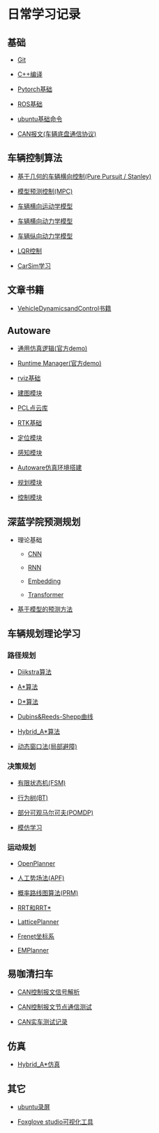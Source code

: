 # 日常学习记录

## 基础

- [Git](学习笔记/基础/Git学习笔记.md)

- [C++编译](学习笔记/基础/C++编译学习笔记.md)

- [Pytorch基础](学习笔记/基础/Pytorch学习笔记.md)

- [ROS基础](学习笔记/基础/ROS学习笔记.md)

- [ubuntu基础命令](学习笔记/基础/ubuntu学习笔记.md)

- [CAN报文(车辆底盘通信协议)](学习笔记/基础/CAN学习笔记.md)



## 车辆控制算法

- [基于几何的车辆横向控制(Pure Pursuit / Stanley)](学习笔记/车辆控制算法/基于几何的车辆横向控制学习笔记.md)

- [模型预测控制(MPC)](学习笔记/车辆控制算法/MPC控制学习笔记.md)

- [车辆横向运动学模型](学习笔记/车辆控制算法/车辆横向运动学模型学习笔记.md)

- [车辆横向动力学模型](学习笔记/车辆控制算法/车辆横向动力学模型学习笔记.md)

- [车辆纵向动力学模型](学习笔记/车辆控制算法/车辆纵向动力学模型学习笔记.md)

- [LQR控制](学习笔记/车辆控制算法/LQR控制学习笔记.md)

- [CarSim学习](学习笔记/车辆控制算法/CarSim2019.md)



## 文章书籍

- [VehicleDynamicsandControl书籍](学习笔记/文章书籍/VehicleDynamicsandControl学习笔记.md)



## Autoware

- [通用仿真逻辑(官方demo)](学习笔记/autoware/官方demo运行.md)

- [Runtime Manager(官方demo)](学习笔记/autoware/RuntimeManager.md)

- [rviz基础](学习笔记/autoware/rviz.md)

- [建图模块](学习笔记/autoware/建图模块.md)

- [PCL点云库](学习笔记/autoware/PCL点云库.md)

- [RTK基础](学习笔记/autoware/RTK.md)

- [定位模块](学习笔记/autoware/定位模块.md)

- [感知模块](学习笔记/autoware/感知模块.md)

- [Autoware仿真环境搭建](学习笔记/autoware/Autoware仿真环境搭建.md)

- [规划模块](学习笔记/autoware/规划模块.md)

- [控制模块](学习笔记/autoware/控制模块.md)



## 深蓝学院预测规划

- 理论基础
  - [CNN](学习笔记/深蓝学院预测规划/CNN.md)

  - [RNN](学习笔记/深蓝学院预测规划/RNN.md)
  - [Embedding](学习笔记/深蓝学院预测规划/Embedding.md)
  
  - [Transformer](学习笔记/深蓝学院预测规划/Transformer.md)

- [基于模型的预测方法](学习笔记/深蓝学院预测规划/基于模型的预测方法.md)



## 车辆规划理论学习

### 路径规划

- [Dijkstra算法](学习笔记/车辆规划/路径规划/Dijkstra算法.md)

- [A*算法](学习笔记/车辆规划/路径规划/Astar算法.md)

- [D*算法](学习笔记/车辆规划/路径规划/Dstar算法.md)

- [Dubins&Reeds-Shepp曲线](学习笔记/车辆规划/路径规划/Dubins&Reeds-Shepp曲线.md)

- [Hybrid_A*算法](学习笔记/车辆规划/路径规划/Hybrid_Astar.md)

- [动态窗口法(局部避障)](学习笔记/车辆规划/路径规划/动态窗口法(DWA).md)



### 决策规划

- [有限状态机(FSM)](学习笔记/车辆规划/决策规划/有限状态机.md)

- [行为树(BT)](学习笔记/车辆规划/决策规划/行为树.md)

- [部分可观马尔可夫(POMDP)](学习笔记/车辆规划/决策规划/部分可观马尔可夫.md)

- [模仿学习](学习笔记/车辆规划/决策规划/模仿学习.md)



### 运动规划

- [OpenPlanner](学习笔记/车辆规划/运动规划/OpenPlanner.md)

- [人工势场法(APF)](学习笔记/车辆规划/运动规划/人工势场法(避障).md)

- [概率路线图算法(PRM)](学习笔记/车辆规划/运动规划/概率路线图算法(PRM).md)

- [RRT和RRT*](学习笔记/车辆规划/运动规划/快速探索随机树(RRT).md)

- [LatticePlanner](学习笔记/车辆规划/运动规划/LatticePlanner.md)

- [Frenet坐标系](学习笔记/车辆规划/运动规划/Frenet坐标系.md)

- [EMPlanner](学习笔记/车辆规划/运动规划/EMPlanner.md)



## 易咖清扫车

- [CAN控制报文信号解析](学习笔记/易咖清扫车/易咖清扫车CAN控制报文信号解析.md)

- [CAN控制报文节点通信测试](学习笔记/易咖清扫车/CAN控制报文节点通信测试.md)

- [CAN实车测试记录](学习笔记/易咖清扫车/易咖清扫车CAN实车测试记录.md)



## 仿真

- [Hybrid_A*仿真](学习笔记/仿真/Hybrid_A_Star)



## 其它

- [ubuntu录屏](学习笔记/其它/ubuntu录屏.md)

- [Foxglove studio可视化工具](学习笔记/其它/foxglove.md)

